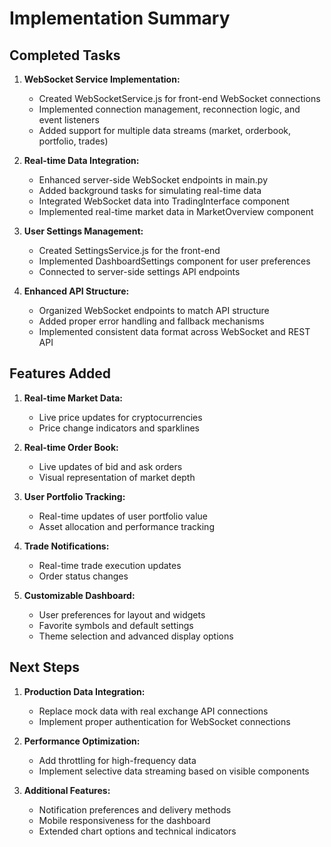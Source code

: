 # Implementation Summary

## Completed Tasks

1. **WebSocket Service Implementation:**
   - Created WebSocketService.js for front-end WebSocket connections
   - Implemented connection management, reconnection logic, and event listeners
   - Added support for multiple data streams (market, orderbook, portfolio, trades)

2. **Real-time Data Integration:**
   - Enhanced server-side WebSocket endpoints in main.py
   - Added background tasks for simulating real-time data
   - Integrated WebSocket data into TradingInterface component
   - Implemented real-time market data in MarketOverview component

3. **User Settings Management:**
   - Created SettingsService.js for the front-end
   - Implemented DashboardSettings component for user preferences
   - Connected to server-side settings API endpoints

4. **Enhanced API Structure:**
   - Organized WebSocket endpoints to match API structure
   - Added proper error handling and fallback mechanisms
   - Implemented consistent data format across WebSocket and REST API

## Features Added

1. **Real-time Market Data:**
   - Live price updates for cryptocurrencies
   - Price change indicators and sparklines

2. **Real-time Order Book:**
   - Live updates of bid and ask orders
   - Visual representation of market depth

3. **User Portfolio Tracking:**
   - Real-time updates of user portfolio value
   - Asset allocation and performance tracking

4. **Trade Notifications:**
   - Real-time trade execution updates
   - Order status changes

5. **Customizable Dashboard:**
   - User preferences for layout and widgets
   - Favorite symbols and default settings
   - Theme selection and advanced display options

## Next Steps

1. **Production Data Integration:**
   - Replace mock data with real exchange API connections
   - Implement proper authentication for WebSocket connections

2. **Performance Optimization:**
   - Add throttling for high-frequency data
   - Implement selective data streaming based on visible components

3. **Additional Features:**
   - Notification preferences and delivery methods
   - Mobile responsiveness for the dashboard
   - Extended chart options and technical indicators
